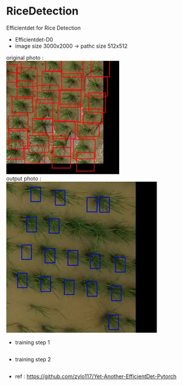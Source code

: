 # RiceDetection
Efficientdet for Rice Detection  

- Efficientdet-D0
- image size 3000x2000 -> pathc size 512x512

original photo : <br />
<img src="observe_data/randm_DSC082791 H:3 W:5_observe.jpg" width="300" height="300" /> <br />
output photo : <br />
<img src="logs/Rice/Rice-d0-random2/Rice_test_d0_45_5500(2).jpg" width="400" height="400" /> <br />

- training step 1
```

```
- training step 2
```

```


- ref : https://github.com/zylo117/Yet-Another-EfficientDet-Pytorch
